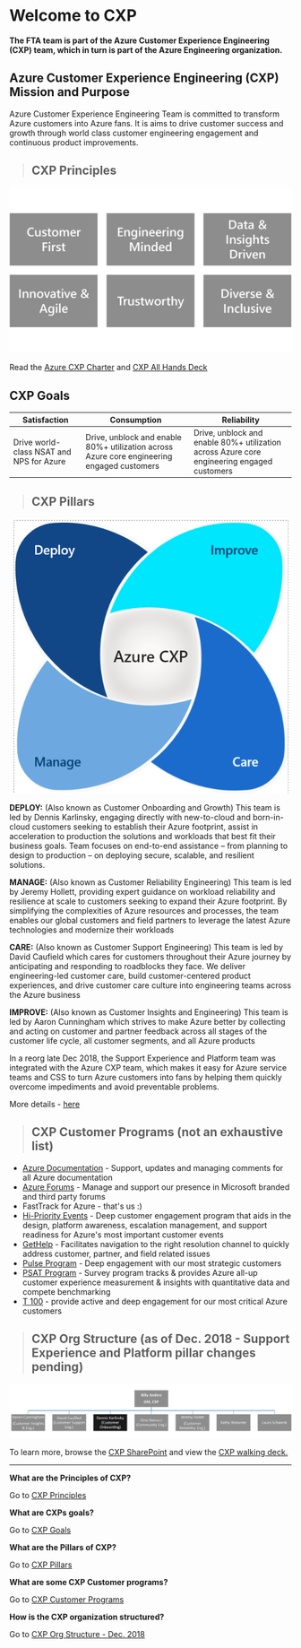 # Welcome to CXP


**The FTA team is part of the Azure Customer Experience Engineering (CXP) team, which in turn is part of the Azure Engineering organization.**

## Azure Customer Experience Engineering (CXP) Mission and Purpose

Azure Customer Experience Engineering Team is committed to transform Azure customers into Azure fans. It is aims to drive customer success and growth through world class customer engineering engagement and continuous product improvements.

>## CXP Principles

![CXP Principles](../images/WelcomeImages/CXPPrinciples.png)

Read the [Azure CXP Charter](https://microsoft.sharepoint.com/:w:/t/AzCXP/EQa0YmpdciZJpAkcYRTjN6UBJqa3Gjj1PEDYI19LPw6zrQ?rtime=_u9pgztw1kg) and [CXP All Hands Deck](https://microsoft.sharepoint.com/:f:/t/AzCXP/EiH88M9pvEVHv37sdGe2I24B_ZlpnYk3J00SPKhK8d_3Ew?e=hYUUc7)

## CXP Goals

|Satisfaction  |Consumption  |Reliability  |
|---------|---------|---------|
|Drive world-class NSAT and NPS for Azure| Drive, unblock and enable 80%+ utilization across Azure core engineering engaged customers| Drive, unblock and enable 80%+ utilization across Azure core engineering engaged customers|

<!--

If you need any help with editing these tables, please contact [Thomas Martinez](mailto:Thomas.Martinez@microsoft.com)

-->

>## CXP Pillars

![CXP Pillars ](../images/WelcomeImages/CXPPillars.png)

**DEPLOY:** (Also known as Customer Onboarding and Growth) This team is led by Dennis Karlinsky, engaging directly with new-to-cloud and born-in-cloud customers seeking to establish their Azure footprint, assist in acceleration to production the solutions and workloads that best fit their business goals. Team focuses on end-to-end assistance – from planning to design to production – on deploying secure, scalable, and resilient solutions.

**MANAGE:** (Also known as Customer Reliability Engineering) This team is led by Jeremy Hollett, providing expert guidance on workload reliability and resilience at scale to customers seeking to expand their Azure footprint. By simplifying the complexities of Azure resources and processes, the team enables our global customers and field partners to leverage the latest Azure technologies and modernize their workloads

**CARE:** (Also known as Customer Support Engineering) This team is led by David Caufield which cares for customers throughout their Azure journey by anticipating and responding to roadblocks they face. We deliver engineering-led customer care, build customer-centered product experiences, and drive customer care culture into engineering teams across the Azure business

**IMPROVE:** (Also known as Customer Insights and Engineering) This team is led by Aaron Cunningham which strives to make Azure better by collecting and acting on customer and partner feedback across all stages of the customer life cycle, all customer segments, and all Azure products

In a reorg late Dec 2018, the Support Experience and Platform team was integrated with the Azure CXP team, which makes it easy for Azure service teams and CSS to turn Azure customers into fans by helping them quickly overcome impediments and avoid preventable problems.

More details - [here](https://microsoft.sharepoint.com/:p:/t/AzCXP/Ef8dnIjDa5xKuD7_5VurnSIBCblwu8dswkJPpr3HustQ7Q?e=7HrPbE)

>## CXP Customer Programs (not an exhaustive list)

- [Azure Documentation](https://microsoft.sharepoint.com/teams/AzCXP/SitePages/Azure-Documentation.aspx?web=1) - Support, updates and managing comments for all Azure documentation
- [Azure Forums](https://microsoft.sharepoint.com/teams/AzCXP/SitePages/Azure-Forums.aspx?web=1) - Manage and support our presence in Microsoft branded and third party forums
- FastTrack for Azure - that's us :)
- [Hi-Priority Events](https://microsoft.sharepoint.com/teams/Azure_High_Priority_Events_Program_Portal/SitePages/Home.aspx?web=1%20) - Deep customer engagement ​program​ that aids in the design, platform awareness, escalation management, and support readiness for Azure's most important customer events
- [GetHelp](https://microsoft.sharepoint.com/teams/Advocacy/Pages/Splash.aspx) - Facilitates navigation to the right resolution channel to quickly address customer, partner, and field related issues
- [Pulse Program](https://microsoft.sharepoint.com/teams/AzCXP/SitePages/Pulse.aspx?web=1) - Deep engagement with our most strategic customers
- [PSAT Program](https://microsoft.sharepoint.com/teams/AzCXP/SitePages/PSAT-Program.aspx?web=1) - Survey program tracks & provides Azure all-up customer experience measurement & insights with quantitative data and compete benchmarking
- [T 100](https://microsoft.sharepoint.com/teams/AzCXP/SitePages/T100-Support.aspx?web=1) - provide active and deep engagement for our most critical Azure customers

>## CXP Org Structure (as of Dec. 2018 - Support Experience and Platform pillar changes pending)

![CXP Leadership](../images/WelcomeImages/CXPLeadership.png)

To learn more, browse the [CXP SharePoint](https://microsoft.sharepoint.com/teams/Azure) and view the [CXP walking deck.](https://microsoft.sharepoint.com/:p:/r/teams/AzCXP/_layouts/15/Doc.aspx?sourcedoc=%7B93F3412A-5497-472A-AF50-0C69A49FDAF5%7D&file=CXP_Master.pptx&action=edit&mobileredirect=true)

-----

**What are the Principles of CXP?**

Go to [CXP Principles](https://github.com/Azure/fta-playbook/blob/master/ftaplaybook/playbook/Welcome/Welcome_to_CXP.md#cxp-principles)

**What are CXPs goals?**

Go to [CXP Goals](https://github.com/Azure/fta-playbook/blob/master/ftaplaybook/playbook/Welcome/Welcome_to_CXP.md#cxp-goals)

**What are the Pillars of CXP?**

Go to [CXP Pillars](https://github.com/Azure/fta-playbook/blob/master/ftaplaybook/playbook/Welcome/Welcome_to_CXP.md#cxp-pillars)

**What are some CXP Customer programs?**

Go to [CXP Customer Programs](https://github.com/Azure/fta-playbook/blob/master/ftaplaybook/playbook/Welcome/Welcome_to_CXP.md#cxp-customer-programs-not-an-exhaustive-list)

**How is the CXP organization structured?**

Go to [CXP Org Structure - Dec. 2018](https://github.com/azure-cxp-community/cxp-playbook/blob/master/cxpplaybook/playbook/Welcome/Welcome_to_CXP.md#cxp-org-structure-as-of-dec-2018---support-experience-and-platform-pillar-changes-pending)


